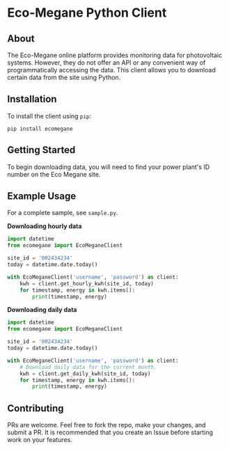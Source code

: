 # Eco-Megane Python Client

## About

The Eco-Megane online platform provides monitoring data for photovoltaic systems.
However, they do not offer an API or any convenient way of programmatically accessing the data. This client allows you to download certain data from the site using Python.

## Installation

To install the client using `pip`:

```
pip install ecomegane
```

## Getting Started

To begin downloading data, you will need to find your power plant's ID number on the Eco Megane site.

## Example Usage

For a complete sample, see `sample.py`.

**Downloading hourly data**

```python
import datetime
from ecomegane import EcoMeganeClient

site_id = '002434234'
today = datetime.date.today()

with EcoMeganeClient('username', 'password') as client:
    kwh = client.get_hourly_kwh(site_id, today)
    for timestamp, energy in kwh.items():
        print(timestamp, energy)
```


**Downloading daily data**

```python
import datetime
from ecomegane import EcoMeganeClient

site_id = '002434234'
today = datetime.date.today()

with EcoMeganeClient('username', 'password') as client:
    # Download daily data for the current month.
    kwh = client.get_daily_kwh(site_id, today)
    for timestamp, energy in kwh.items():
        print(timestamp, energy)
```

## Contributing

PRs are welcome. Feel free to fork the repo, make your changes, and submit a PR. It is recommended that you create an Issue before starting work on your features.
